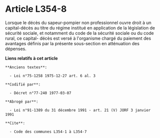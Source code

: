 # Article L354-8

Lorsque le décès du sapeur-pompier non professionnel ouvre droit à un capital-décès au titre du régime institué en
application de la législation de sécurité sociale, et notamment du code de la sécurité sociale ou du code rural, ce capital-
décès est versé à l'organisme chargé du paiement des avantages définis par la présente sous-section en atténuation des
dépenses.

**Liens relatifs à cet article**

	**Anciens textes**:

	  - Loi n°75-1258 1975-12-27 art. 6 al. 3

	**Codifié par**:

	  - Décret n°77-240 1977-03-07

	**Abrogé par**:

	  - Loi n°91-1389 du 31 décembre 1991 - art. 21 (V) JORF 3 janvier 1991

	**Cite**:

	  - Code des communes L354-1 à L354-7
